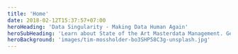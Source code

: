 ```yaml
---
title: 'Home'
date: 2018-02-12T15:37:57+07:00
heroHeading: 'Data Singularity - Making Data Human Again'
heroSubHeading: 'Learn about State of the Art Masterdata Management. Get the free whitepaper now.'
heroBackground: 'images/tim-mossholder-bo3SHP58C3g-unsplash.jpg'
---
```

